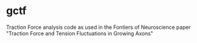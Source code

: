 # gctf
Traction Force analysis code as used in the Fontiers of Neuroscience paper "Traction Force and Tension Fluctuations in Growing Axons"
